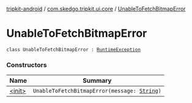 [tripkit-android](../../index.md) / [com.skedgo.tripkit.ui.core](../index.md) / [UnableToFetchBitmapError](./index.md)

# UnableToFetchBitmapError

`class UnableToFetchBitmapError : `[`RuntimeException`](https://kotlinlang.org/api/latest/jvm/stdlib/kotlin/-runtime-exception/index.html)

### Constructors

| Name | Summary |
|---|---|
| [&lt;init&gt;](-init-.md) | `UnableToFetchBitmapError(message: `[`String`](https://kotlinlang.org/api/latest/jvm/stdlib/kotlin/-string/index.html)`)` |
